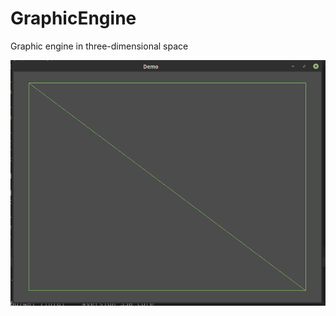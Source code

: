 # GraphicEngine
Graphic engine in three-dimensional space

![alt text](https://github.com/Porok12/GraphicEngine/blob/master/docs/screen.png?raw=true)
